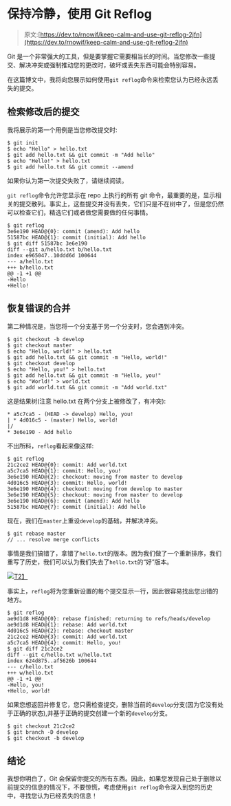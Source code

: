 # 保持冷静，使用 Git Reflog

> 原文:[https://dev.to/rnowif/keep-calm-and-use-git-reflog-2jfn](https://dev.to/rnowif/keep-calm-and-use-git-reflog-2jfn)

Git 是一个非常强大的工具，但是要掌握它需要相当长的时间。当您修改一些提交、解决冲突或强制推动您的更改时，破坏或丢失东西可能会特别容易。

在这篇博文中，我将向您展示如何使用`git reflog`命令来检索您认为已经永远丢失的提交。

## [](#retrieve-an-amended-commit)检索修改后的提交

我将展示的第一个用例是当您修改提交时:

```
$ git init
$ echo "Hello" > hello.txt
$ git add hello.txt && git commit -m "Add hello"
$ echo "Hello!" > hello.txt
$ git add hello.txt && git commit --amend 
```

如果你认为第一次提交失败了，请继续阅读。

`git reflog`命令允许您显示在 repo 上执行的所有 git 命令，最重要的是，显示相关的提交散列。事实上，这些提交并没有丢失，它们只是不在树中了，但是您仍然可以检查它们，精选它们或者做您需要做的任何事情。

```
$ git reflog
3e6e190 HEAD@{0}: commit (amend): Add hello
51587bc HEAD@{1}: commit (initial): Add hello
$ git diff 51587bc 3e6e190
diff --git a/hello.txt b/hello.txt
index e965047..10ddd6d 100644
--- a/hello.txt
+++ b/hello.txt
@@ -1 +1 @@
-Hello
+Hello! 
```

## [](#recover-an-erroneous-merge)恢复错误的合并

第二种情况是，当您将一个分支基于另一个分支时，您会遇到冲突。

```
$ git checkout -b develop
$ git checkout master
$ echo "Hello, world!" > hello.txt
$ git add hello.txt && git commit -m "Hello, world!"
$ git checkout develop
$ echo "Hello, you!" > hello.txt
$ git add hello.txt && git commit -m "Hello, you!"
$ echo "World!" > world.txt
$ git add world.txt && git commit -m "Add world.txt" 
```

这是结果树(注意 hello.txt 在两个分支上被修改了，有冲突):

```
* a5c7ca5 - (HEAD -> develop) Hello, you!
| * 4d016c5 - (master) Hello, world!
|/  
* 3e6e190 - Add hello 
```

不出所料，`reflog`看起来像这样:

```
$ git reflog
21c2ce2 HEAD@{0}: commit: Add world.txt
a5c7ca5 HEAD@{1}: commit: Hello, you!
3e6e190 HEAD@{2}: checkout: moving from master to develop
4d016c5 HEAD@{3}: commit: Hello, world!
3e6e190 HEAD@{4}: checkout: moving from develop to master
3e6e190 HEAD@{5}: checkout: moving from master to develop
3e6e190 HEAD@{6}: commit (amend): Add hello
51587bc HEAD@{7}: commit (initial): Add hello 
```

现在，我们在`master`上重设`develop`的基础，并解决冲突。

```
$ git rebase master
// ... resolve merge conflicts 
```

事情是我们搞错了，拿错了`hello.txt`的版本。因为我们做了一个重新排序，我们重写了历史，我们可以认为我们失去了`hello.txt`的“好”版本。

[![](../Images/316de9bf24136e737304784f88ecaedf.png)T2】](https://res.cloudinary.com/practicaldev/image/fetch/s--I6wmvDRH--/c_limit%2Cf_auto%2Cfl_progressive%2Cq_auto%2Cw_880/https://rnowif.github.io/images/git-reflog.png)

事实上，`reflog`将为您重新设置的每个提交显示一行，因此很容易找出您出错的地方。

```
$ git reflog
ae9d1d8 HEAD@{0}: rebase finished: returning to refs/heads/develop
ae9d1d8 HEAD@{1}: rebase: Add world.txt
4d016c5 HEAD@{2}: rebase: checkout master
21c2ce2 HEAD@{3}: commit: Add world.txt
a5c7ca5 HEAD@{4}: commit: Hello, you!
$ git diff 21c2ce2
diff --git c/hello.txt w/hello.txt
index 624d875..af5626b 100644
--- c/hello.txt
+++ w/hello.txt
@@ -1 +1 @@
-Hello, you!
+Hello, world! 
```

如果您想返回并修复它，您只需检查提交，删除当前的`develop`分支(因为它没有处于正确的状态),并基于正确的提交创建一个新的`develop`分支。

```
$ git checkout 21c2ce2
$ git branch -D develop
$ git checkout -b develop 
```

## [](#conclusion)结论

我想你明白了，Git 会保留你提交的所有东西。因此，如果您发现自己处于删除以前提交的信息的情况下，不要惊慌，考虑使用`git reflog`命令深入到您的历史中，寻找您认为已经丢失的信息！